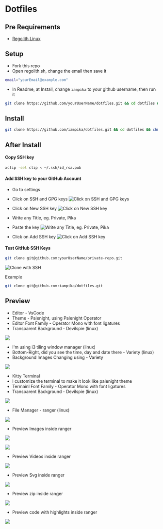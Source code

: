 # Dotfiles

## Pre Requirements

- [Regolith Linux](https://regolith-linux.org/)

## Setup

- Fork this repo
- Open regolith.sh, change the email then save it

```bash
email="yourEmail@example.com"
```

- In Readme, at Install, change `iampika` to your github username, then run it

```bash
git clone https://github.com/yourUserName/dotfiles.git && cd dotfiles && chmod +x regolith.sh && ./regolith.sh
```

## Install

```bash
git clone https://github.com/iampika/dotfiles.git && cd dotfiles && chmod +x regolith.sh && ./regolith.sh
```

## After Install

#### Copy SSH key

```bash
xclip -sel clip < ~/.ssh/id_rsa.pub
```

#### Add SSH key to your GitHub Account

- Go to settings

- Click on SSH and GPG keys
  ![Click on SSH and GPG keys](https://devconnected.com/wp-content/uploads/2019/10/ssh-gpg.png)

- Click on New SSH key
  ![Click on New SSH key](https://devconnected.com/wp-content/uploads/2019/10/ssh-key-create-768x284.png)

- Write any Title, eg. Private, Pika

- Paste the key
  ![Write any Title, eg. Private, Pika](https://devconnected.com/wp-content/uploads/2019/10/public-key-github-768x422.png)

- Click on Add SSH key
  ![Click on Add SSH key](https://devconnected.com/wp-content/uploads/2019/10/ssh-keys.png)

#### Test GitHub SSH Keys

```bash
git clone git@github.com:yourUserName/private-repo.git
```

![Clone with SSH](https://devconnected.com/wp-content/uploads/2019/10/clone-download.png)

Example

```bash
git clone git@github.com:iampika/dotfiles.git
```

## Preview

- Editor - VsCode
- Theme - Palenight, using Palenight Operator
- Editor Font Family - Operator Mono with font ligatures
- Transparent Background - Devilspie (linux)

![](https://lh3.googleusercontent.com/-41GubJ28nQM/XfOpzP0vqhI/AAAAAAAABF0/6hSyyiuqDQQ7PWPJB5xFfwDmwtUDYfRkQCK8BGAsYHg/s0/Screenshot%2Bfrom%2B2019-12-13%2B20-34-50.png)

- I'm using i3 tiling window manager (linux)
- Bottom-Right, did you see the time, day and date there - Variety (linux)
- Background Images Changing using - Variety

![](https://lh3.googleusercontent.com/-1jVvjdDqTJ8/XfOrrgvW6ZI/AAAAAAAABGc/7S-Bt7HFgPYKeF-39y9we76V9rdbotYFgCK8BGAsYHg/s0/Screenshot%2Bfrom%2B2019-12-13%2B20-47-23.png)

- Kitty Terminal
- I customize the terminal to make it look like palenight theme
- Termainl Font Family - Operator Mono with font ligatures
- Transparent Background - Devilspie (linux)

![](https://lh3.googleusercontent.com/-_O6qhKbSvBI/XfOzXkipepI/AAAAAAAABHQ/ivME9tRS7aIYOZsJ3JLLp3ihKGblYcsAACK8BGAsYHg/s0/Screenshot%2Bfrom%2B2019-12-13%2B21-20-00.png)

- File Manager - ranger (linux)

![](https://lh3.googleusercontent.com/-ZAOtRn3Kgd0/XfOz6wHVTVI/AAAAAAAABHk/8PfRNpluvwcgc7XEFzB1HiPJPbhfvapowCK8BGAsYHg/s0/Screenshot%2Bfrom%2B2019-12-13%2B21-22-39.png)

- Preview Images inside ranger

![](https://lh3.googleusercontent.com/-uB0idAiC0KM/XfZGGaA40xI/AAAAAAAABLc/2TuaBNabi8IFmLbVe-kMOomTHf7-Q_4kQCK8BGAsYHg/s0/Screenshot%2Bfrom%2B2019-12-15%2B16-56-10.png)

![](https://lh3.googleusercontent.com/-EfXK-WAqS60/XfZGKpHNmgI/AAAAAAAABLo/aa0GEzpIBDQAQw1-s3-fhasTIrx2xaWPQCK8BGAsYHg/s0/Screenshot%2Bfrom%2B2019-12-15%2B16-59-28.png)

- Preview Videos inside ranger

![](https://lh3.googleusercontent.com/-yCbt4CRjI_o/XfZHCFY_EkI/AAAAAAAABMI/HzLL6LaW7JkIZ1m5Bfc1Y5lAomrtlyT0QCK8BGAsYHg/s0/Screenshot%2Bfrom%2B2019-12-15%2B17-04-02.png)

- Preview Svg inside ranger

![](https://lh3.googleusercontent.com/-82cDJ3UZ3Ic/XfZHnICj45I/AAAAAAAABNA/OmILiwXB-b0rXtygcGREX-m5w2jaOnXnwCK8BGAsYHg/s0/Screenshot%2Bfrom%2B2019-12-15%2B17-20-31.png)

- Preview zip inside ranger

![](https://lh3.googleusercontent.com/-dtiFlOVeLvc/XfZHt18sSUI/AAAAAAAABNM/sXmBxaDXWdkGLujNnQ6_tD2cMxEdwKNoACK8BGAsYHg/s0/Screenshot%2Bfrom%2B2019-12-15%2B17-17-49.png)

- Preview code with highlights inside ranger

![](https://lh3.googleusercontent.com/-2AjyK-9uK4I/XfZH26EPSfI/AAAAAAAABNc/cnT-XbbSgTYY4VccA-zfIPrcR6k8yFLGQCK8BGAsYHg/s0/Screenshot%2Bfrom%2B2019-12-15%2B17-05-19.png)
